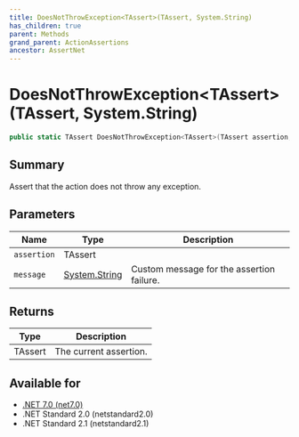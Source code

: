 ```yaml
---
title: DoesNotThrowException<TAssert>(TAssert, System.String)
has_children: true
parent: Methods
grand_parent: ActionAssertions
ancestor: AssertNet
---
```

# DoesNotThrowException&lt;TAssert&gt;(TAssert, System.String)

```csharp
public static TAssert DoesNotThrowException<TAssert>(TAssert assertion, System.String message);
```

## Summary
Assert that the action does not throw any exception.

## Parameters
|Name|Type|Description|
|-|-|-|
|`assertion`|TAssert||
|`message`|[System.String](https://learn.microsoft.com/en-us/dotnet/api/system.string)|Custom message for the assertion failure.|

## Returns
|Type|Description|
|-|-|
|TAssert|The current assertion.|

## Available for
- [.NET 7.0 (net7.0)](https://versionsof.net/core/7.0/)
- .NET Standard 2.0 (netstandard2.0)
- .NET Standard 2.1 (netstandard2.1)
